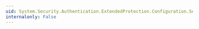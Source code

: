 ```yaml
---
uid: System.Security.Authentication.ExtendedProtection.Configuration.ServiceNameElementCollection.Clear
internalonly: False
---
```


